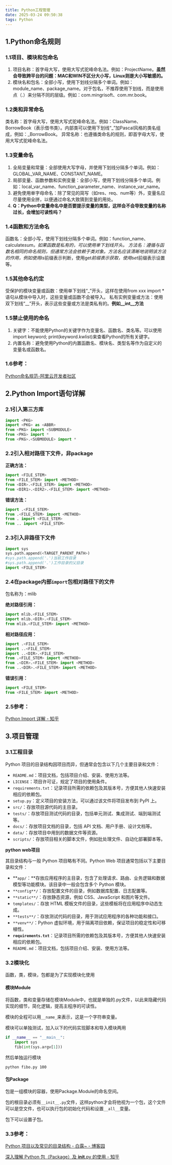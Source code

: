 ```yaml
---
title: Python工程管理
date: 2025-03-24 09:50:38
tags: Python 
---
```


## 1.Python命名规则

### 1.1项目、模块和包命名

1. 项目名称：首字母大写，使用大写式驼峰命名法。例如：ProjectName。**虽然会导致跨平台的问题：MAC和WIN不区分大小写，Linux则是大小写敏感的。**
2. 模块名和包名：全部小写，使用下划线分隔多个单词。例如：module_name、package_name。对于包名，不推荐使用下划线，而是使用点（.）来分隔不同的层级。例如：com.mingrisoft、com.mr.book。

### 1.2类和异常命名

类名称：首字母大写，使用大写式驼峰命名法。例如：ClassName、BorrowBook（表示借书类）。内部类可以使用下划线“_”加Pascal风格的类名组成，例如：_BorrowBook。
异常名称：也遵循类命名的规则，即首字母大写，使用大写式驼峰命名法。

### 1.3变量命名

1. 全局变量和常量：全部使用大写字母，并使用下划线分隔多个单词。例如：GLOBAL_VAR_NAME、CONSTANT_NAME。
2. 局部变量、函数参数和实例变量：全部小写，使用下划线分隔多个单词。例如：local_var_name、function_parameter_name、instance_var_name。
3. 避免使用单字母命名：除了常见的简写（如res、req、num等）外，变量名应尽量使用全拼，以便通过命名大致猜到变量的用处。
4. **Q：Python中变量命名中是否要提示变量的类型，这样会不会导致变量的名称过长，会增加可读性吗？**

### 1.4函数和方法命名

函数名：全部小写，使用下划线分隔多个单词。例如：function_name、calculate*sum。如果函数是私有的，可以使用单下划线开头。
方法名：遵循与函数名相同的命名规则，但通常方法会依赖于类对象。方法名应该清晰地说明该方法的作用，例如使用is*前缀表示判断，使用get*前缀表示获取，使用set*前缀表示设置等。

### 1.5其他命名约定

受保护的模块变量或函数：使用单下划线“_”开头，这样在使用from xxx import *语句从模块中导入时，这些变量或函数不会被导入。
私有实例变量或方法：使用双下划线“__”开头，表示这些变量或方法是类私有的。**例如\_\_int\_\_方法**

### 1.5禁止使用的命名

1. 关键字：不能使用Python的关键字作为变量名、函数名、类名等。可以使用import keyword; print(keyword.kwlist)来查看Python的所有关键字。
2. 内置名称：避免使用Python的内置函数名、模块名、类型名等作为自定义的变量名或函数名。

### 1.6参考：

[Python命名规范-阿里云开发者社区](https://developer.aliyun.com/article/1622379)

## **2.Python Import语句详解**

### 2.1引入第三方库

```python
import <PKG>
import <PKG> as <ABBR>
from <PKG> import <SUBMODULE>
from <PKG> import *
from <PKG>.<SUBMODULE> import *
```

### 2.2引入相对路径下文件，非package

**正确方法：**

```python
import <FILE_STEM>
from <FILE_STEM> import <METHOD>
from <DIR>.<FILE_STEM> import <METHOD>
from <DIR1>.<DIR2>.<FILE_STEM> import <METHOD>
```

**错误方法：**

```python
import .<FILE_STEM>
from .<FILE_STEM> import <METHOD> 
from . import <FILE_STEM>
from .. import <FILE_STEM>
```

### 2.3引入非路径下文件

```python
import sys
sys.path.append(<TARGET_PARENT_PATH>)
#sys.path.append('.')当前工作目录
#sys.path.append('.')工作目录的父目录
import <FILE_STEM>
```

### **2.4在package内部`import`包相对路径下的文件**

包名称为：mlib

**绝对路径引用：**

```python
import mlib.<FILE_STEM>
import mlib.<DIR>.<FILE_STEM>
from mlib.<FILE_STEM> import <METHOD>
```

**相对路径应用：**

```python
import .<FILE_STEM>
import ..<FILE_STEM>
import ..<DIR>.<FILE_STEM>
from .<FILE_STEM> import <METHOD>
from .<DIR>.<FILE_STEM> import <METHOD>
from ..<DIR>.<FILE_STEM> import <METHOD>
```

**错误引用：**

```python
import <FILE_STEM>
from <FILE_STEM> import <METHOD>
```

### 2.5参考：

[Python Import 详解 - 知乎](https://zhuanlan.zhihu.com/p/156774410)

## **3.项目管理**

### 3.1工程目录

Python 项目的目录结构因项目而异，但通常会包含以下几个主要目录和文件：

- `README.md`：项目文档，包括项目介绍、安装、使用方法等。
- `LICENSE`：项目许可证，规定了项目的使用条件。
- `requirements.txt`：记录项目所需的依赖包及其版本号，方便其他人快速安装相应的依赖包。
- `setup.py`：定义项目的安装方法，可以通过该文件将项目发布到 PyPI 上。
- `src/`：存放项目源代码的主目录。
- `tests/`：存放项目测试代码的目录，包括单元测试、集成测试、端到端测试等。
- `docs/`：存放项目文档的目录，包括 API 文档、用户手册、设计文档等。
- `data/`：存放项目中用到的数据文件等资源。
- `scripts/`：存放项目相关的脚本文件，例如批处理文件、自动化部署脚本等。

**python web项目**

其目录结构与一般 Python 项目略有不同。Python Web 项目通常包括以下主要目录和文件：

- **`app/`：**存放应用程序的主目录，包含了处理请求、路由、业务逻辑和数据模型等功能模块。该目录中一般会包含多个 Python 模块。
- `**config**/`：存放配置文件的目录，例如数据库配置、日志配置等。
- `**static**/`：存放静态资源，例如 CSS、JavaScript 和图片等文件。
- `templates/`：存放 HTML 模板文件的目录，这些模板将在应用程序中动态生成。
- `**tests**/`：存放测试代码的目录，用于测试应用程序的各种功能和接口。
- `**venv**/`：Python 虚拟环境，用于隔离项目依赖，保证项目的稳定性和可移植性。
- **`requirements.txt`**：记录项目所需的依赖包及其版本号，方便其他人快速安装相应的依赖包。
- `README.md`：项目文档，包括项目介绍、安装、使用方法等。

### 3.2模块化

函数，类，模块，包都是为了实现模块化使用

#### 模块Module

将函数，类和变量存储在模块Module中，也就是单独的.py文件，以此来隐藏代码实现的细节，简化逻辑，提高主程序的可读性。

模块的全程可以用`__name_`来表示，这是一个字符串变量。

模块可以单独测试，加入以下的代码实现脚本和导入模块两用

```python
if __name__ == "__main__":
    import sys
    fib(int(sys.argv[1]))
```

然后单独运行模块

```shell
python fibo.py 100
```

#### 包Package

包是一组模块的容器，使用Package.Module的命名空间。

包的根目录必须有`__init__.py`文件，这样python才会将他视为一个包，这个文件可以是空文件，也可以执行包的初始化代码和设置`__all__`变量。

包下可以设置子包。

### 3.3参考：

[Python 项目以及常见的目录结构 - 白露~ - 博客园](https://www.cnblogs.com/shoshana-kong/p/17655172.html)

[深入理解 Python 包（Package）及 __init__.py 的使用 - 知乎](https://zhuanlan.zhihu.com/p/28582000664)
